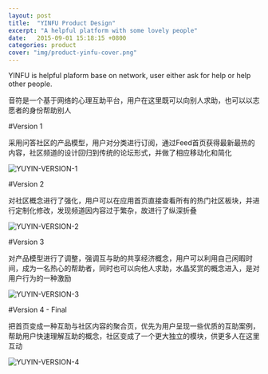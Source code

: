 ```yaml
---
layout: post
title:  "YINFU Product Design"
excerpt: "A helpful platform with some lovely people"
date:   2015-09-01 15:18:15 +0800
categories: product
cover: "img/product-yinfu-cover.png"
---
```


YINFU is helpful plaform base on network, user either ask for help or help other people.

音符是一个基于网络的心理互助平台，用户在这里既可以向别人求助，也可以以志愿者的身份帮助别人

#Version 1

采用问答社区的产品模型，用户对分类进行订阅，通过Feed首页获得最新最热的内容，社区频道的设计回归到传统的论坛形式，并做了相应移动化和简化

![YUYIN-VERSION-1](/img/product-yinfu-v1.png)

#Version 2

对社区概念进行了强化，用户可以在应用首页直接查看所有的热门社区板块，并进行定制化修改，发现频道因内容过于繁杂，故进行了纵深折叠

![YUYIN-VERSION-2](/img/product-yinfu-v2.png)

#Version 3

对产品模型进行了调整，强调互与助的共享经济概念，用户可以利用自己闲暇时间，成为一名热心的帮助者，同时也可以向他人求助，水晶奖赏的概念进入，是对用户行为的一种激励

![YUYIN-VERSION-3](/img/product-yinfu-v3.png)

#Version 4 - Final

把首页变成一种互助与社区内容的聚合页，优先为用户呈现一些优质的互助案例，帮助用户快速理解互助的概念，社区变成了一个更大独立的模块，供更多人在这里互动

![YUYIN-VERSION-4](/img/product-yinfu-v4.png)